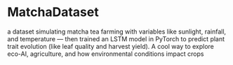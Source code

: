# MatchaDataset
a dataset simulating matcha tea farming with variables like sunlight, rainfall, and temperature — then trained an LSTM model in PyTorch to predict plant trait evolution (like leaf quality and harvest yield).  A cool way to explore eco-AI, agriculture, and how environmental conditions impact crops
